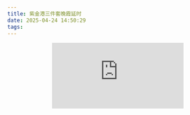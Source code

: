 ```yaml
---
title: 紫金港三件套晚霞延时
date: 2025-04-24 14:50:29
tags:
---
```


<div align=center class="aspect-ratio">
    <iframe src="https://player.bilibili.com/player.html?aid=114391404054851&&page=1&as_wide=1&high_quality=1&danmaku=0" 
    scrolling="no" 
    border="0" 
    frameborder="no" 
    framespacing="0" 
    high_quality=1
    danmaku=1 
    allowfullscreen="true"> 
    </iframe>
</div>
